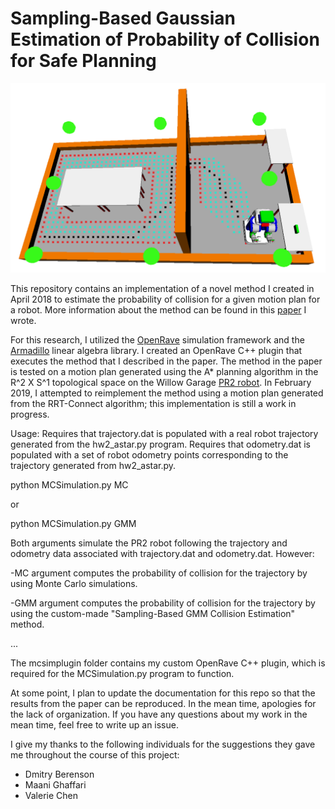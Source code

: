 # Sampling-Based Gaussian Estimation of Probability of Collision for Safe Planning

![](./git1.png)
    
This repository contains an implementation of a novel method I created in April 2018 to estimate the probability of collision for a given motion plan for a robot. More information about the method can be found in this [paper](https://ajaayc.github.io/resources/ajaay_paper.pdf) I wrote.

For this research, I utilized the [OpenRave](http://openrave.org/) simulation framework and the [Armadillo](http://arma.sourceforge.net/) linear algebra library. I created an OpenRave C++ plugin that executes the method that I described in the paper. The method in the paper is tested on a motion plan generated using the A* planning algorithm in the R^2 X S^1 topological space on the Willow Garage [PR2 robot](http://www.willowgarage.com/pages/pr2/overview). In February 2019, I attempted to reimplement the method using a motion plan generated from the RRT-Connect algorithm; this implementation is still a work in progress.

Usage:
Requires that trajectory.dat is populated with a real robot trajectory generated from the hw2_astar.py program.
Requires that odometry.dat is populated with a set of robot odometry points corresponding to the trajectory generated from hw2_astar.py.

python MCSimulation.py MC

or

python MCSimulation.py GMM

Both arguments simulate the PR2 robot following the trajectory and odometry data associated with trajectory.dat and odometry.dat. However:

-MC argument computes the probability of collision for the trajectory by using Monte Carlo simulations.

-GMM argument computes the probability of collision for the trajectory by using the custom-made "Sampling-Based GMM Collision Estimation" method.

...

The mcsimplugin folder contains my custom OpenRave C++ plugin, which is required for the MCSimulation.py program to function.

At some point, I plan to update the documentation for this repo so that the results from the paper can be reproduced. In the mean time, apologies for the lack of organization. If you have any questions about my work in the mean time, feel free to write up an issue.

I give my thanks to the following individuals for the suggestions they gave me throughout the course of this project:
* Dmitry Berenson
* Maani Ghaffari
* Valerie Chen
